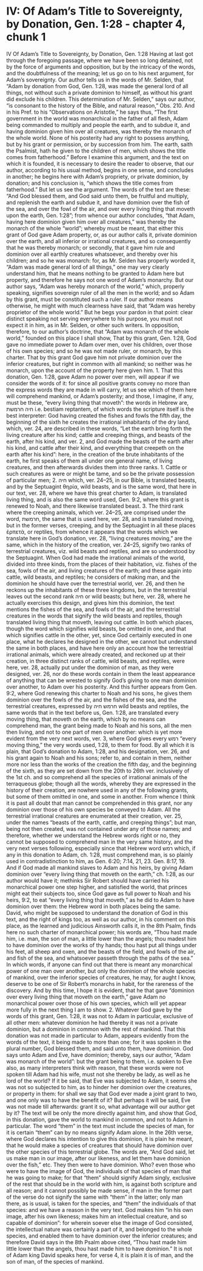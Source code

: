 # IV: Of Adam’s Title to Sovereignty, by Donation, Gen. 1:28 - chapter 4, chunk 1

IV Of Adam’s Title to Sovereignty, by Donation, Gen. 1:28 Having at last got through the foregoing passage, where we have been so long detained, not by the force of arguments and opposition, but by the intricacy of the words, and the doubtfulness of the meaning; let us go on to his next argument, for Adam’s sovereignty. Our author tells us in the words of Mr. Selden, that “Adam by donation from God, Gen. 1:28, was made the general lord of all things, not without such a private dominion to himself, as without his grant did exclude his children. This determination of Mr. Selden,” says our author, “is consonant to the history of the Bible, and natural reason,” Obs. 210. And in his Pref. to his “Observations on Aristotle,” he says thus, “The first government in the world was monarchical in the father of all flesh, Adam being commanded to multiply and people the earth, and to subdue it, and having dominion given him over all creatures, was thereby the monarch of the whole world. None of his posterity had any right to possess anything, but by his grant or permission, or by succession from him. The earth, saith the Psalmist, hath he given to the children of men, which shows the title comes from fatherhood.” Before I examine this argument, and the text on which it is founded, it is necessary to desire the reader to observe, that our author, according to his usual method, begins in one sense, and concludes in another; he begins here with Adam’s propriety, or private dominion, by donation; and his conclusion is, “which shows the title comes from fatherhood.” But let us see the argument. The words of the text are these: “And God blessed them, and God said unto them, be fruitful and multiply, and replenish the earth and subdue it, and have dominion over the fish of the sea, and over the fowl of the air, and over every living thing that moveth upon the earth, Gen. 1:28”; from whence our author concludes, “that Adam, having here dominion given him over all creatures,” was thereby the monarch of the whole “world”; whereby must be meant, that either this grant of God gave Adam property, or, as our author calls it, private dominion over the earth, and all inferior or irrational creatures, and so consequently that he was thereby monarch; or secondly, that it gave him rule and dominion over all earthly creatures whatsoever, and thereby over his children; and so he was monarch: for, as Mr. Selden has properly worded it, “Adam was made general lord of all things,” one may very clearly understand him, that he means nothing to be granted to Adam here but property, and therefore he says not one word of Adam’s monarchy. But our author says, “Adam was hereby monarch of the world,” which, properly speaking, signifies sovereign ruler of all the men in the world; and so Adam by this grant, must be constituted such a ruler. If our author means otherwise, he might with much clearness have said, that “Adam was hereby proprietor of the whole world.” But he begs your pardon in that point: clear distinct speaking not serving everywhere to his purpose, you must not expect it in him, as in Mr. Selden, or other such writers. In opposition, therefore, to our author’s doctrine, that “Adam was monarch of the whole world,” founded on this place I shall show, That by this grant, Gen. 1:28, God gave no immediate power to Adam over men, over his children, over those of his own species; and so he was not made ruler, or monarch, by this charter. That by this grant God gave him not private dominion over the inferior creatures, but right in common with all mankind; so neither was he monarch, upon the account of the property here given him. 1. That this donation, Gen. 1:28, gave Adam no power over men, will appear if we consider the words of it: for since all positive grants convey no more than the express words they are made in will carry, let us see which of them here will comprehend mankind, or Adam’s posterity; and those, I imagine, if any, must be these, “every living thing that moveth”: the words in Hebrew are, חיה חרמשת i.e. bestiam reptantem, of which words the scripture itself is the best interpreter: God having created the fishes and fowls the fifth day, the beginning of the sixth he creates the irrational inhabitants of the dry land, which, ver. 24, are described in these words, “Let the earth bring forth the living creature after his kind; cattle and creeping things, and beasts of the earth, after his kind, and ver. 2, and God made the beasts of the earth after his kind, and cattle after their kind, and everything that creepeth on the earth after his kind”: here, in the creation of the brute inhabitants of the earth, he first speaks of them all under one general name, of living creatures, and then afterwards divides them into three ranks. 1. Cattle or such creatures as were or might be tame, and so be the private possession of particular men; 2. חיה which, ver. 24﻿–﻿25, in our Bible, is translated beasts, and by the Septuagint θηρία, wild beasts, and is the same word, that here in our text, ver. 28, where we have this great charter to Adam, is translated living thing, and is also the same word used, Gen. 9:2, where this grant is renewed to Noah, and there likewise translated beast. 3. The third rank where the creeping animals, which ver. 24﻿–﻿25, are comprised under the word, חרמשת, the same that is used here, ver. 28, and is translated moving, but in the former verses, creeping, and by the Septuagint in all these places ἑρπετὰ, or reptiles, from whence it appears that the words which we translate here in God’s donation, ver. 28, “living creatures moving,” are the same, which in the history of the creation, ver. 24﻿–﻿25, signify two ranks of terrestrial creatures, viz. wild beasts and reptiles, and are so understood by the Septuagint. When God had made the irrational animals of the world, divided into three kinds, from the places of their habitation, viz. fishes of the sea, fowls of the air, and living creatures of the earth; and these again into cattle, wild beasts, and reptiles; he considers of making man, and the dominion he should have over the terrestrial world, ver. 26, and then he reckons up the inhabitants of these three kingdoms, but in the terrestrial leaves out the second rank חיה or wild beasts; but here, ver. 28, where he actually exercises this design, and gives him this dominion, the text mentions the fishes of the sea, and fowls of the air, and the terrestrial creatures in the words that signify the wild beasts and reptiles, though translated living thing that moveth, leaving out cattle. In both which places, though the word which signifies wild beasts, be omitted in one, and that which signifies cattle in the other, yet, since God certainly executed in one place, what he declares he designed in the other, we cannot but understand the same in both places, and have here only an account how the terrestrial irrational animals, which were already created, and reckoned up at their creation, in three distinct ranks of cattle, wild beasts, and reptiles, were here, ver. 28, actually put under the dominion of man, as they were designed, ver. 26, nor do these words contain in them the least appearance of anything that can be wrested to signify God’s giving to one man dominion over another, to Adam over his posterity. And this further appears from Gen. 9:2, where God renewing this charter to Noah and his sons, he gives them dominion over the fowls of the air, and the fishes of the sea, and the terrestrial creatures, expressed by חרמש חיה wild beasts and reptiles, the same words that in the text before us, Gen. 1:28, are translated every moving thing, that moveth on the earth, which by no means can comprehend man, the grant being made to Noah and his sons, all the men then living, and not to one part of men over another: which is yet more evident from the very next words, ver. 3, where God gives every רמש “every moving thing,” the very words used, 1:28, to them for food. By all which it is plain, that God’s donation to Adam, 1:28, and his designation, ver. 26, and his grant again to Noah and his sons; refer to, and contain in them, neither more nor less than the works of the creation the fifth day, and the beginning of the sixth, as they are set down from the 20th to 26th ver. inclusively of the 1st ch. and so comprehend all the species of irrational animals of the terraqueous globe; though all the words, whereby they are expressed in the history of their creation, are nowhere used in any of the following grants, but some of them omitted in one, and some in another. From whence I think it is past all doubt that man cannot be comprehended in this grant, nor any dominion over those of his own species be conveyed to Adam. All the terrestrial irrational creatures are enumerated at their creation, ver. 25, under the names “beasts of the earth, cattle, and creeping things”; but man, being not then created, was not contained under any of those names; and therefore, whether we understand the Hebrew words right or no, they cannot be supposed to comprehend man in the very same history, and the very next verses following, especially since that Hebrew word רמש which, if any in this donation to Adam, ch. 1:28, must comprehend man, is so plainly used in contradistinction to him, as Gen. 6:20; 7:14, 21, 23. Gen. 8:17, 19. And if God made all mankind slaves to Adam and his heirs, by giving Adam dominion over “every living thing that moveth on the earth,” ch. 1:28, as our author would have it; methinks Sir Robert should have carried his monarchical power one step higher, and satisfied the world, that princes might eat their subjects too, since God gave as full power to Noah and his heirs, 9:2, to eat “every living thing that moveth,” as he did to Adam to have dominion over them: the Hebrew word in both places being the same. David, who might be supposed to understand the donation of God in this text, and the right of kings too, as well as our author, in his comment on this place, as the learned and judicious Ainsworth calls it, in the 8th Psalm, finds here no such charter of monarchical power; his words are, “Thou hast made him, i.e. man, the son of man, a little lower than the angels; thou madest him to have dominion over the works of thy hands; thou hast put all things under his feet, all sheep and oxen, and the beasts of the field, and fowls of the air, and fish of the sea, and whatsoever passeth through the paths of the sea.” In which words, if anyone can find out that there is meant any monarchical power of one man over another, but only the dominion of the whole species of mankind, over the inferior species of creatures, he may, for aught I know, deserve to be one of Sir Robert’s monarchs in habit, for the rareness of the discovery. And by this time, I hope it is evident, that he that gave “dominion over every living thing that moveth on the earth,” gave Adam no monarchical power over those of his own species, which will yet appear more fully in the next thing I am to show. 2. Whatever God gave by the words of this grant, Gen. 1:28, it was not to Adam in particular, exclusive of all other men: whatever dominion he had thereby it was not a private dominion, but a dominion in common with the rest of mankind. That this donation was not made in particular to Adam, appears evidently from the words of the text, it being made to more than one; for it was spoken in the plural number, God blessed them, and said unto them, have dominion. God says unto Adam and Eve, have dominion; thereby, says our author, “Adam was monarch of the world”: but the grant being to them, i.e. spoken to Eve also, as many interpreters think with reason, that these words were not spoken till Adam had his wife, must not she thereby be lady, as well as he lord of the world? If it be said, that Eve was subjected to Adam, it seems she was not so subjected to him, as to hinder her dominion over the creatures, or property in them: for shall we say that God ever made a joint grant to two, and one only was to have the benefit of it? But perhaps it will be said, Eve was not made till afterwards: grant it so, what advantage will our author get by it? The text will be only the more directly against him, and show that God, in this donation, gave the world to mankind in common, and not to Adam in particular. The word “them” in the text must include the species of man, for it is certain “them” can by no means signify Adam alone. In the 26th verse, where God declares his intention to give this dominion, it is plain he meant, that he would make a species of creatures that should have dominion over the other species of this terrestrial globe. The words are, “And God said, let us make man in our image, after our likeness, and let them have dominion over the fish,” etc. They then were to have dominion. Who? even those who were to have the image of God, the individuals of that species of man that he was going to make; for that “them” should signify Adam singly, exclusive of the rest that should be in the world with him, is against both scripture and all reason; and it cannot possibly be made sense, if man in the former part of the verse do not signify the same with “them” in the latter; only man there, as is usual, is taken for the species, and “them” the individuals of that species: and we have a reason in the very text. God makes him “in his own image, after his own likeness; makes him an intellectual creature, and so capable of dominion”: for wherein soever else the image of God consisted, the intellectual nature was certainly a part of it, and belonged to the whole species, and enabled them to have dominion over the inferior creatures; and therefore David says in the 8th Psalm above cited, “Thou hast made him little lower than the angels, thou hast made him to have dominion.” It is not of Adam king David speaks here, for verse 4, it is plain it is of man, and the son of man, of the species of mankind.